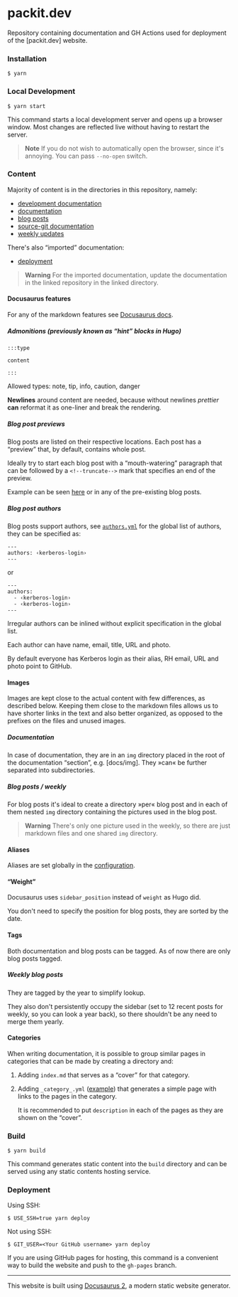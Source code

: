 # packit.dev

Repository containing documentation and GH Actions used for deployment of the
[packit.dev] website.

### Installation

```
$ yarn
```

### Local Development

```
$ yarn start
```

This command starts a local development server and opens up a browser window.
Most changes are reflected live without having to restart the server.

> **Note**
> If you do not wish to automatically open the browser, since it's annoying. You
> can pass `--no-open` switch.

### Content

Majority of content is in the directories in this repository, namely:

- [development documentation](development/)
- [documentation](docs/)
- [blog posts](posts/)
- [source-git documentation](source-git/)
- [weekly updates](weekly/)

There's also “imported” documentation:

- [deployment](https://github.com/packit/deployment/tree/main/docs/deployment)

> **Warning**
> For the imported documentation, update the documentation in the linked
> repository in the linked directory.

#### Docusaurus features

For any of the markdown features see
[Docusaurus docs](https://docusaurus.io/docs/markdown-features).

##### Admonitions (previously known as “hint” blocks in Hugo)

```
:::type

content

:::
```

Allowed types: note, tip, info, caution, danger

**Newlines** around content are needed, because without newlines _prettier_
**can** reformat it as one-liner and break the rendering.

##### Blog post previews

Blog posts are listed on their respective locations. Each post has a “preview”
that, by default, contains whole post.

Ideally try to start each blog post with a “mouth-watering” paragraph that can
be followed by a `<!--truncate-->` mark that specifies an end of the preview.

Example can be seen [here](posts/manual-triggering/index.md) or in any of the
pre-existing blog posts.

##### Blog post authors

Blog posts support authors, see [`authors.yml`](authors.yml) for the global list
of authors, they can be specified as:

```
---
authors: ‹kerberos-login›
---
```

or

```
---
authors:
  - ‹kerberos-login›
  - ‹kerberos-login›
---
```

Irregular authors can be inlined without explicit specification in the global
list.

Each author can have name, email, title, URL and photo.

By default everyone has Kerberos login as their alias, RH email, URL and photo
point to GitHub.

#### Images

Images are kept close to the actual content with few differences, as described
below. Keeping them close to the markdown files allows us to have shorter links
in the text and also better organized, as opposed to the prefixes on the files
and unused images.

##### Documentation

In case of documentation, they are in an `img` directory placed in the root of
the documentation “section”, e.g. [docs/img]. They »can« be further separated
into subdirectories.

##### Blog posts / weekly

For blog posts it's ideal to create a directory »per« blog post and in each of
them nested `img` directory containing the pictures used in the blog post.

> **Warning**
> There's only one picture used in the weekly, so there are just markdown files
> and one shared `img` directory.

#### Aliases

Aliases are set globally in the [configuration](docusaurus.config.js).

#### “Weight”

Docusaurus uses `sidebar_position` instead of `weight` as Hugo did.

You don't need to specify the position for blog posts, they are sorted by the
date.

#### Tags

Both documentation and blog posts can be tagged. As of now there are only blog
posts tagged.

##### Weekly blog posts

They are tagged by the year to simplify lookup.

They also don't persistently occupy the sidebar (set to 12 recent posts for
weekly, so you can look a year back), so there shouldn't be any need to merge
them yearly.

#### Categories

When writing documentation, it is possible to group similar pages in categories
that can be made by creating a directory and:

1. Adding `index.md` that serves as a “cover” for that category.
2. Adding `_category_.yml` ([example](docs/configuration/upstream/_category_.yaml))
   that generates a simple page with links to the pages in the category.

   It is recommended to put `description` in each of the pages as they are shown
   on the “cover”.

### Build

```
$ yarn build
```

This command generates static content into the `build` directory and can be
served using any static contents hosting service.

### Deployment

Using SSH:

```
$ USE_SSH=true yarn deploy
```

Not using SSH:

```
$ GIT_USER=<Your GitHub username> yarn deploy
```

If you are using GitHub pages for hosting, this command is a convenient way to
build the website and push to the `gh-pages` branch.

---

This website is built using [Docusaurus 2](https://docusaurus.io/), a modern static website generator.
